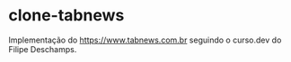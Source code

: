 # clone-tabnews
Implementação do https://www.tabnews.com.br seguindo o curso.dev do Filipe Deschamps.
